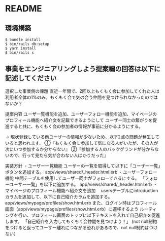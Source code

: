 # README

## 環境構築
```
$ bundle install
$ bin/rails db:setup
$ yarn install
$ bin/rails s
```

## 事業をエンジニアリングしよう提案編の回答は以下に記述してください
選択した事業側の課題
  直近一年間で、2回以上もくもく会に参加してくれた人は利用者全体の1%のみ。もくもく会で気の合う仲間を見つけられなかったのではないか？

提案内容
  ユーザ一覧機能を追加、ユーザーフォロー機能を追加、マイページのプロフィール機能へ紹介文を記載できるようにして
  ユーザー同士の繋がりを促進すると共に、もくもく会の参加者の情報が事前に分かるようにする。

  → 現状登録している他ユーザーの情報が少ないため、以下2点の問題が発生していると思われます。
  ①『もくもく会に参加して気になる人がいたが、その人が次にいつ参加するか分からない』
  ②『参加する人のバックグランドが分からないので、行って見たら気が合わない人ばかりだった』

実装方針
・ユーザー一覧機能
  ユーザーの一覧を取得して以下に「ユーザー一覧」ボタンを追加する。
  app/views/shared/_header.html.erb
・ユーザーフォロー機能
  中間テーブルを使用してユーザー同士がフォローできるにする。
  「フォローユーザー一覧」を以下に追加する。
  app/views/shared/_header.html.erb
・マイページのプロフィール機能へ紹介文を追加
　usersテーブルにintroductionカラムを追加して、以下に自己紹介カラムを追加する。
  app/views/mypage/profiles/show.html.erb
  また、ログイン時はプロフィール画面（app/views/mypage/profiles/show.html.erb）に遷移するよう
  ルーティングを行い、プロフィール画面のトップに以下テキストを入れて自己紹介を促進します。
  「自己紹介を入力してもくもく会仲間を見つけよう！」
  (not null制約をつけると返ってユーザー離れにつながる恐れがあるので、not null制約はつけない）